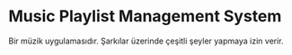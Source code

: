 # Music Playlist Management System
 Bir müzik uygulamasıdır. Şarkılar üzerinde çeşitli şeyler yapmaya izin verir.
